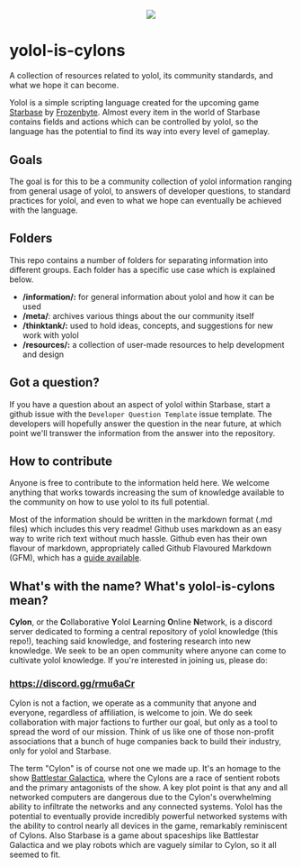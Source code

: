 <h1 align="center">
    <br>
    <img src="meta/Cylon_logo_wide.png" href="https://discord.gg/rmu6aCr"></img>
    <br>
</h1>

# yolol-is-cylons
A collection of resources related to yolol, its community standards, and what we hope it can become.

Yolol is a simple scripting language created for the upcoming game [Starbase](https://www.starbasegame.com/) by [Frozenbyte](https://www.frozenbyte.com/). Almost every item in the world of Starbase contains fields and actions which can be controlled by yolol, so the language has the potential to find its way into every level of gameplay.

## Goals
The goal is for this to be a community collection of yolol information ranging from general usage of yolol, to answers of developer questions, to standard practices for yolol, and even to what we hope can eventually be achieved with the language.

## Folders
This repo contains a number of folders for separating information into different groups. Each folder has a specific use case which is explained below.
- **/information/:** for general information about yolol and how it can be used
- **/meta/**: archives various things about the our community itself
- **/thinktank/:** used to hold ideas, concepts, and suggestions for new work with yolol
- **/resources/:** a collection of user-made resources to help development and design

## Got a question?
If you have a question about an aspect of yolol within Starbase, start a github issue with the `Developer Question Template` issue template. The developers will hopefully answer the question in the near future, at which point we'll transwer the information from the answer into the repository.

## How to contribute
Anyone is free to contribute to the information held here. We welcome anything that works towards increasing the sum of knowledge available to the community on how to use yolol to its full potential.

Most of the information should be written in the markdown format (.md files) which includes this very readme! Github uses markdown as an easy way to write rich text without much hassle. Github even has their own flavour of markdown, appropriately called Github Flavoured Markdown (GFM), which has a [guide available](https://guides.github.com/features/mastering-markdown/).

## What's with the name? What's yolol-is-cylons mean?
**Cylon**, or the **C**ollaborative **Y**olol **L**earning **O**nline **N**etwork, is a discord server dedicated to forming a central repository of yolol knowledge (this repo!), teaching said knowledge, and fostering research into new knowledge. We seek to be an open community where anyone can come to cultivate yolol knowledge. If you're interested in joining us, please do:

### **https://discord.gg/rmu6aCr**

Cylon is not a faction, we operate as a community that anyone and everyone, regardless of affiliation, is welcome to join. We do seek collaboration with major factions to further our goal, but only as a tool to spread the word of our mission. Think of us like one of those non-profit associations that a bunch of huge companies back to build their industry, only for yolol and Starbase.

The term "Cylon" is of course not one we made up. It's an homage to the show [Battlestar Galactica](https://en.wikipedia.org/wiki/Battlestar_Galactica_(2004_TV_series)), where the Cylons are a race of sentient robots and the primary antagonists of the show. A key plot point is that any and all networked computers are dangerous due to the Cylon's overwhelming ability to infiltrate the networks and any connected systems. Yolol has the potential to eventually provide incredibly powerful networked systems with the ability to control nearly all devices in the game, remarkably reminiscent of Cylons. Also Starbase is a game about spaceships like Battlestar Galactica and we play robots which are vaguely similar to Cylon, so it all seemed to fit.

